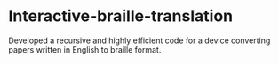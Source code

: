 # Interactive-braille-translation
Developed a recursive and highly efficient code for a device converting papers written in English to braille format.
